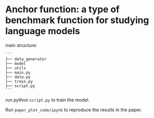 # Anchor function: a type of benchmark function for studying language models

main structure:
    
    ```
    ├── data_generator 
    ├── model
    ├── utils
    ├── main.py
    ├── data.py
    ├── train.py
    ├── script.py
    ```

run python ``script.py`` to train the model.

Run ``paper_plot_code/ipynb`` to reproduce the results in the paper.